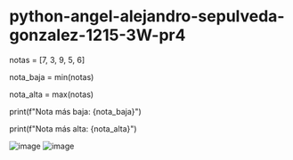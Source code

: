 # python-angel-alejandro-sepulveda-gonzalez-1215-3W-pr4

notas = [7, 3, 9, 5, 6]

nota_baja = min(notas)

nota_alta = max(notas)

print(f"Nota más baja: {nota_baja}")

print(f"Nota más alta: {nota_alta}")

![image](https://github.com/user-attachments/assets/0652c13b-028e-44fc-b26a-393150cb198c)
![image](https://github.com/user-attachments/assets/848e5dd7-860c-4b46-9daa-c235772f5087)
